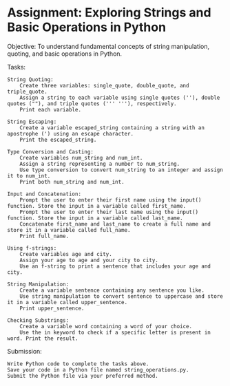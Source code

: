 # Assignment: Exploring Strings and Basic Operations in Python

Objective:
To understand fundamental concepts of string manipulation, quoting, and basic operations in Python.

Tasks:

    String Quoting:
        Create three variables: single_quote, double_quote, and triple_quote.
        Assign a string to each variable using single quotes (''), double quotes (""), and triple quotes (''' '''), respectively.
        Print each variable.

    String Escaping:
        Create a variable escaped_string containing a string with an apostrophe (') using an escape character.
        Print the escaped_string.

    Type Conversion and Casting:
        Create variables num_string and num_int.
        Assign a string representing a number to num_string.
        Use type conversion to convert num_string to an integer and assign it to num_int.
        Print both num_string and num_int.

    Input and Concatenation:
        Prompt the user to enter their first name using the input() function. Store the input in a variable called first_name.
        Prompt the user to enter their last name using the input() function. Store the input in a variable called last_name.
        Concatenate first_name and last_name to create a full name and store it in a variable called full_name.
        Print full_name.

    Using f-strings:
        Create variables age and city.
        Assign your age to age and your city to city.
        Use an f-string to print a sentence that includes your age and city.

    String Manipulation:
        Create a variable sentence containing any sentence you like.
        Use string manipulation to convert sentence to uppercase and store it in a variable called upper_sentence.
        Print upper_sentence.

    Checking Substrings:
        Create a variable word containing a word of your choice.
        Use the in keyword to check if a specific letter is present in word. Print the result.

Submission:

    Write Python code to complete the tasks above.
    Save your code in a Python file named string_operations.py.
    Submit the Python file via your preferred method.
